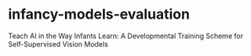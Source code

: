 # infancy-models-evaluation
Teach AI in the Way Infants Learn: A Developmental Training Scheme for Self-Supervised Vision Models

